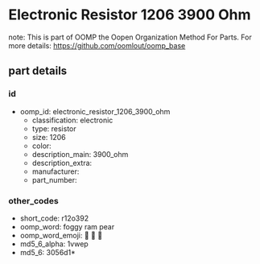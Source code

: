 # Electronic Resistor 1206 3900 Ohm  

note: This is part of OOMP the Oopen Organization Method For Parts. For more details: https://github.com/oomlout/oomp_base

##  part details





### id
* oomp_id: electronic_resistor_1206_3900_ohm
  * classification: electronic
  * type: resistor
  * size: 1206
  * color: 
  * description_main: 3900_ohm
  * description_extra: 
  * manufacturer: 
  * part_number: 

### other_codes
* short_code: r12o392
* oomp_word: foggy ram pear
* oomp_word_emoji: :foggy: :ram: :pear:
* md5_6_alpha: 1vwep
* md5_6: 3056d1* 